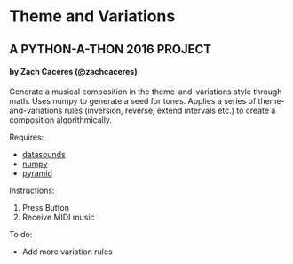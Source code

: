 # Theme and Variations
## A PYTHON-A-THON 2016 PROJECT
#### by Zach Caceres (@zachcaceres)

Generate a musical composition in the theme-and-variations style through math. Uses numpy to generate a seed for tones. Applies a series of theme-and-variations rules (inversion, reverse, extend intervals etc.) to create a composition algorithmically.

Requires: 
- [datasounds](https://github.com/DataSounds/DataSounds)
- [numpy](http://www.numpy.org/)
- [pyramid](https://trypyramid.com/)

Instructions:
1. Press Button
2. Receive MIDI music

To do:
- Add more variation rules 
